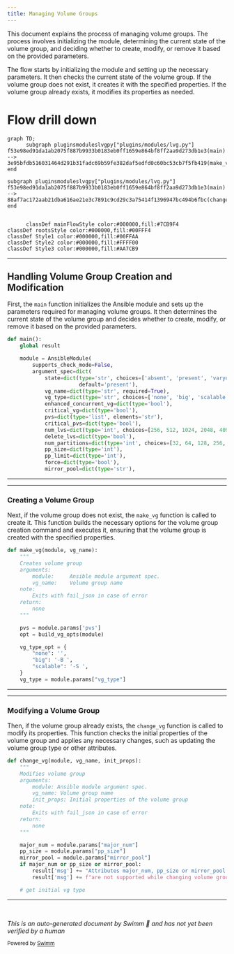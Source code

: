 ```yaml
---
title: Managing Volume Groups
---
```

This document explains the process of managing volume groups. The process involves initializing the module, determining the current state of the volume group, and deciding whether to create, modify, or remove it based on the provided parameters.

The flow starts by initializing the module and setting up the necessary parameters. It then checks the current state of the volume group. If the volume group does not exist, it creates it with the specified properties. If the volume group already exists, it modifies its properties as needed.

# Flow drill down

```mermaid
graph TD;
      subgraph pluginsmoduleslvgpy["plugins/modules/lvg.py"]
f53e98ed91da1ab2075f887b9933b0183eb0ff1659e864bf8ff2aa9d273db1e3(main) --> 3e95bfdb516031464d291b31fadc69b59fe382daf5edfd0c60bc53cb7f5fb419(make_vg)
end

subgraph pluginsmoduleslvgpy["plugins/modules/lvg.py"]
f53e98ed91da1ab2075f887b9933b0183eb0ff1659e864bf8ff2aa9d273db1e3(main) --> 88af7ac172aab21dba616ae21e3c7891c9cd29c3a75414f1396947bc494b6fbc(change_vg)
end


      classDef mainFlowStyle color:#000000,fill:#7CB9F4
classDef rootsStyle color:#000000,fill:#00FFF4
classDef Style1 color:#000000,fill:#00FFAA
classDef Style2 color:#000000,fill:#FFFF00
classDef Style3 color:#000000,fill:#AA7CB9
```

<SwmSnippet path="/plugins/modules/lvg.py" line="741" repo-id="Z2l0aHViJTNBJTNBYW5zaWJsZS1wb3dlci1haXglM0ElM0Fzd2ltbWlv">

---

## Handling Volume Group Creation and Modification

First, the <SwmToken path="/plugins/modules/lvg.py" pos="741:2:2" line-data="def main():" repo-id="Z2l0aHViJTNBJTNBYW5zaWJsZS1wb3dlci1haXglM0ElM0Fzd2ltbWlv" repo-name="ansible-power-aix">`main`</SwmToken> function initializes the Ansible module and sets up the parameters required for managing volume groups. It then determines the current state of the volume group and decides whether to create, modify, or remove it based on the provided parameters.

```python
def main():
    global result

    module = AnsibleModule(
        supports_check_mode=False,
        argument_spec=dict(
            state=dict(type='str', choices=['absent', 'present', 'varyoff', 'varyon'],
                       default='present'),
            vg_name=dict(type='str', required=True),
            vg_type=dict(type='str', choices=['none', 'big', 'scalable']),
            enhanced_concurrent_vg=dict(type='bool'),
            critical_vg=dict(type='bool'),
            pvs=dict(type='list', elements='str'),
            critical_pvs=dict(type='bool'),
            num_lvs=dict(type='int', choices=[256, 512, 1024, 2048, 4096]),
            delete_lvs=dict(type='bool'),
            num_partitions=dict(type='int', choices=[32, 64, 128, 256, 512, 768, 1024, 2048]),
            pp_size=dict(type='int'),
            pp_limit=dict(type='int'),
            force=dict(type='bool'),
            mirror_pool=dict(type='str'),
```

---

</SwmSnippet>

<SwmSnippet path="/plugins/modules/lvg.py" line="283" repo-id="Z2l0aHViJTNBJTNBYW5zaWJsZS1wb3dlci1haXglM0ElM0Fzd2ltbWlv">

---

### Creating a Volume Group

Next, if the volume group does not exist, the <SwmToken path="/plugins/modules/lvg.py" pos="283:2:2" line-data="def make_vg(module, vg_name):" repo-id="Z2l0aHViJTNBJTNBYW5zaWJsZS1wb3dlci1haXglM0ElM0Fzd2ltbWlv" repo-name="ansible-power-aix">`make_vg`</SwmToken> function is called to create it. This function builds the necessary options for the volume group creation command and executes it, ensuring that the volume group is created with the specified properties.

```python
def make_vg(module, vg_name):
    """
    Creates volume group
    arguments:
        module:     Ansible module argument spec.
        vg_name:    Volume group name
    note:
        Exits with fail_json in case of error
    return:
        none
    """

    pvs = module.params['pvs']
    opt = build_vg_opts(module)

    vg_type_opt = {
        "none": '',
        "big": '-B ',
        "scalable": '-S ',
    }
    vg_type = module.params["vg_type"]
```

---

</SwmSnippet>

<SwmSnippet path="/plugins/modules/lvg.py" line="384" repo-id="Z2l0aHViJTNBJTNBYW5zaWJsZS1wb3dlci1haXglM0ElM0Fzd2ltbWlv">

---

### Modifying a Volume Group

Then, if the volume group already exists, the <SwmToken path="/plugins/modules/lvg.py" pos="384:2:2" line-data="def change_vg(module, vg_name, init_props):" repo-id="Z2l0aHViJTNBJTNBYW5zaWJsZS1wb3dlci1haXglM0ElM0Fzd2ltbWlv" repo-name="ansible-power-aix">`change_vg`</SwmToken> function is called to modify its properties. This function checks the initial properties of the volume group and applies any necessary changes, such as updating the volume group type or other attributes.

```python
def change_vg(module, vg_name, init_props):
    """
    Modifies volume group
    arguments:
        module: Ansible module argument spec.
        vg_name: Volume group name
        init_props: Initial properties of the volume group
    note:
        Exits with fail_json in case of error
    return:
        none
    """

    major_num = module.params["major_num"]
    pp_size = module.params["pp_size"]
    mirror_pool = module.params["mirror_pool"]
    if major_num or pp_size or mirror_pool:
        result['msg'] += "Attributes major_num, pp_size or mirror_pool "
        result['msg'] += f"are not supported while changing volume group { vg_name }\n"

    # get initial vg type
```

---

</SwmSnippet>

&nbsp;

*This is an auto-generated document by Swimm 🌊 and has not yet been verified by a human*

<SwmMeta version="3.0.0"><sup>Powered by [Swimm](https://app.swimm.io/)</sup></SwmMeta>
